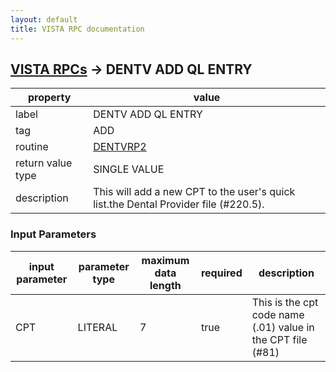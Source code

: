 ```yaml
---
layout: default
title: VISTA RPC documentation
---
```




## [VISTA RPCs](TableOfContent.md) &#8594; DENTV ADD QL ENTRY 

 property | value 
--- | --- 
 label | DENTV ADD QL ENTRY
 tag | ADD
 routine | [DENTVRP2](http://code.osehra.org/dox/Routine_DENTVRP2_source.html)
 return value type | SINGLE VALUE
 description | This will add a new CPT to the user's quick list.the Dental Provider file (#220.5).

### Input Parameters

| input parameter | parameter type | maximum data length | required | description | 
| --- | --- | --- | --- | --- | 
| CPT | LITERAL | 7 | true | This is the cpt code name (.01) value in the CPT file (#81) | 